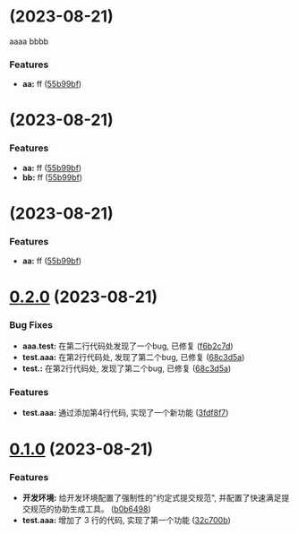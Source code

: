 #  (2023-08-21)

aaaa
bbbb
### Features

* **aa:** ff ([55b99bf](https://github.com/srackhall/test/commit/55b99bfd723ce9dcdbb4806c5f8638fe0911c85e))



#  (2023-08-21)


### Features

* **aa:** ff ([55b99bf](https://github.com/srackhall/test/commit/55b99bfd723ce9dcdbb4806c5f8638fe0911c85e))
* **bb:** ff ([55b99bf](https://github.com/srackhall/test/commit/55b99bfd723ce9dcdbb4806c5f8638fe0911c85e))



#  (2023-08-21)


### Features

* **aa:** ff ([55b99bf](https://github.com/srackhall/test/commit/55b99bfd723ce9dcdbb4806c5f8638fe0911c85e))



# [0.2.0](https://github.com/srackhall/test/compare/0.1.0...0.2.0) (2023-08-21)


### Bug Fixes

* **aaa.test:** 在第二行代码处发现了一个bug, 已修复 ([f6b2c7d](https://github.com/srackhall/test/commit/f6b2c7d5d09bfe63f230e322e0d35dd89bcee011))
* **test.aaa:** 在第2行代码处, 发现了第二个bug, 已修复 ([68c3d5a](https://github.com/srackhall/test/commit/68c3d5a116c5f8de4ee9d7b83bbaf843e176555d))
* **test.:** 在第2行代码处, 发现了第二个bug, 已修复 ([68c3d5a](https://github.com/srackhall/test/commit/68c3d5a116c5f8de4ee9d7b83bbaf843e176555d))


### Features

* **test.aaa:** 通过添加第4行代码, 实现了一个新功能 ([3fdf8f7](https://github.com/srackhall/test/commit/3fdf8f73fe5b6c77b590ee78ddca2992debd4447))



# [0.1.0](https://github.com/srackhall/test/compare/b0b6498716bf5491dc3a6183964de7733d45c6e6...0.1.0) (2023-08-21)


### Features

* **开发环境:** 给开发环境配置了强制性的"约定式提交规范", 并配置了快速满足提交规范的协助生成工具。 ([b0b6498](https://github.com/srackhall/test/commit/b0b6498716bf5491dc3a6183964de7733d45c6e6))
* **test.aaa:** 增加了 3 行的代码, 实现了第一个功能 ([32c700b](https://github.com/srackhall/test/commit/32c700bbcc30f5ee524b891304b9aac82deb185a))



